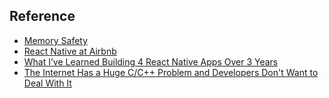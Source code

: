 ## Reference

* [Memory Safety](https://en.wikipedia.org/wiki/Memory_safety)
* [React Native at Airbnb](https://medium.com/airbnb-engineering/react-native-at-airbnb-f95aa460be1c)
* [What I’ve Learned Building 4 React Native Apps Over 3 Years](https://medium.com/input-logic/what-ive-learned-building-4-react-native-apps-over-3-years-6b5035f8282d)
* [The Internet Has a Huge C/C++ Problem and Developers Don't Want to Deal With It](https://www.vice.com/en_us/article/a3mgxb/the-internet-has-a-huge-cc-problem-and-developers-dont-want-to-deal-with-it)
